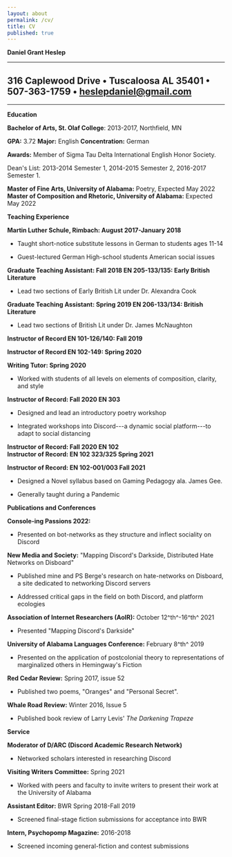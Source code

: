 ```yaml
---
layout: about
permalink: /cv/
title: CV
published: true
---
```


**Daniel Grant Heslep**

  -----------------------------------------------------------------------
  316 Caplewood Drive • Tuscaloosa AL 35401 • 507-363-1759 •
  <heslepdaniel@gmail.com>
  -----------------------------------------------------------------------

  -----------------------------------------------------------------------

**Education**

**Bachelor of Arts, St. Olaf College**: 2013-2017, Northfield, MN

**GPA:** 3.72 **Major:** English **Concentration:** German

**Awards:** Member of Sigma Tau Delta International English Honor
Society.

Dean's List: 2013-2014 Semester 1, 2014-2015 Semester 2, 2016-2017
Semester 1.

**Master of Fine Arts, University of Alabama:** Poetry, Expected May
2022\
**Master of Composition and Rhetoric, University of Alabama:** Expected
May 2022

**Teaching Experience**

**Martin Luther Schule, Rimbach: August 2017-January 2018**

-   Taught short-notice substitute lessons in German to students ages
    11-14

-   Guest-lectured German High-school students American social issues

**Graduate Teaching Assistant: Fall 2018 EN 205-133/135: Early British
Literature**

-   Lead two sections of Early British Lit under Dr. Alexandra Cook

**Graduate Teaching Assistant: Spring 2019 EN 206-133/134: British
Literature**

-   Lead two sections of British Lit under Dr. James McNaughton

**Instructor of Record EN 101-126/140: Fall 2019**

**Instructor of Record EN 102-149: Spring 2020**

**Writing Tutor: Spring 2020**

-   Worked with students of all levels on elements of composition,
    clarity, and style

**Instructor of Record: Fall 2020 EN 303**

-   Designed and lead an introductory poetry workshop

-   Integrated workshops into Discord---a dynamic social platform---to
    adapt to social distancing

**Instructor of Record: Fall 2020 EN 102\
Instructor of Record: EN 102 323/325 Spring 2021**

**Instructor of Record: EN 102-001/003 Fall 2021**

-   Designed a Novel syllabus based on Gaming Pedagogy ala. James Gee.

-   Generally taught during a Pandemic

**Publications and Conferences**

**Console-ing Passions 2022:**

-   Presented on bot-networks as they structure and inflect sociality on
    Discord

**New Media and Society:** "Mapping Discord's Darkside, Distributed Hate
Networks on Disboard"

-   Published mine and PS Berge's research on hate-networks on Disboard,
    a site dedicated to networking Discord servers

-   Addressed critical gaps in the field on both Discord, and platform
    ecologies

**Association of Internet Researchers (AoIR):** October 12^th^-16^th^
2021

-   Presented "Mapping Discord's Darkside"

**University of Alabama Languages Conference:** February 8^th^ 2019

-   Presented on the application of postcolonial theory to
    representations of marginalized others in Hemingway's Fiction

**Red Cedar Review:** Spring 2017, issue 52

-   Published two poems, "Oranges" and "Personal Secret".

**Whale Road Review:** Winter 2016, Issue 5

-   Published book review of Larry Levis' *The Darkening Trapeze*

**Service**

**Moderator of D/ARC (Discord Academic Research Network)**

-   Networked scholars interested in researching Discord

**Visiting Writers Committee:** Spring 2021

-   Worked with peers and faculty to invite writers to present their
    work at the University of Alabama

**Assistant Editor:** BWR Spring 2018-Fall 2019

-   Screened final-stage fiction submissions for acceptance into BWR

**Intern, Psychopomp Magazine:** 2016-2018

-   Screened incoming general-fiction and contest submissions
